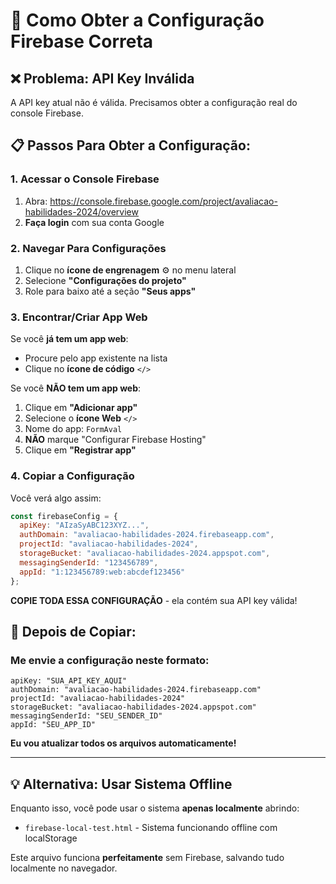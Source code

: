 # 🔧 Como Obter a Configuração Firebase Correta

## ❌ Problema: API Key Inválida
A API key atual não é válida. Precisamos obter a configuração real do console Firebase.

## 📋 Passos Para Obter a Configuração:

### 1. Acessar o Console Firebase
1. Abra: https://console.firebase.google.com/project/avaliacao-habilidades-2024/overview
2. **Faça login** com sua conta Google

### 2. Navegar Para Configurações
1. Clique no **ícone de engrenagem** ⚙️ no menu lateral
2. Selecione **"Configurações do projeto"**
3. Role para baixo até a seção **"Seus apps"**

### 3. Encontrar/Criar App Web
Se você **já tem um app web**:
- Procure pelo app existente na lista
- Clique no **ícone de código** `</>`

Se você **NÃO tem um app web**:
1. Clique em **"Adicionar app"**
2. Selecione o **ícone Web** `</>`
3. Nome do app: `FormAval`
4. **NÃO** marque "Configurar Firebase Hosting"
5. Clique em **"Registrar app"**

### 4. Copiar a Configuração
Você verá algo assim:
```javascript
const firebaseConfig = {
  apiKey: "AIzaSyABC123XYZ...",
  authDomain: "avaliacao-habilidades-2024.firebaseapp.com",
  projectId: "avaliacao-habilidades-2024",
  storageBucket: "avaliacao-habilidades-2024.appspot.com",
  messagingSenderId: "123456789",
  appId: "1:123456789:web:abcdef123456"
};
```

**COPIE TODA ESSA CONFIGURAÇÃO** - ela contém sua API key válida!

## 🔄 Depois de Copiar:

### Me envie a configuração neste formato:
```
apiKey: "SUA_API_KEY_AQUI"
authDomain: "avaliacao-habilidades-2024.firebaseapp.com"  
projectId: "avaliacao-habilidades-2024"
storageBucket: "avaliacao-habilidades-2024.appspot.com"
messagingSenderId: "SEU_SENDER_ID"
appId: "SEU_APP_ID"
```

**Eu vou atualizar todos os arquivos automaticamente!**

---

## 💡 Alternativa: Usar Sistema Offline

Enquanto isso, você pode usar o sistema **apenas localmente** abrindo:
- `firebase-local-test.html` - Sistema funcionando offline com localStorage

Este arquivo funciona **perfeitamente** sem Firebase, salvando tudo localmente no navegador.